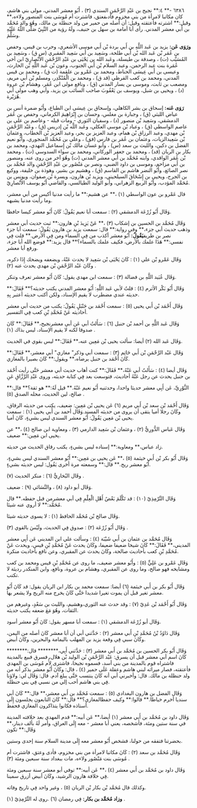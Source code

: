 ٦٣٨٦ -** ٤:** نجيح بن عَبْدِ الرَّحْمَنِ السندي (٣) ، أَبُو معشر المدني، مولى بني هاشم، كان مكاتبا لامرأة من بني مخزوم فأدىفعتق، فاشترت أم مُوسَى بنت المنصور ولاءه،** وقيل:** اشترته فأعتقته وقيل: أن أصله من حمير من ولد حنظلة بن مالك، وهُوَ والد مُحَمَّد بن أَبي معشر المدني. رأى أبا أمامة بن سهل بن حنيف، ولَهُ رؤية من النَّبِيّ صَلَّى اللَّهُ عَلَيْهِ وسَلَّمَ.

**ورَوَى عَن:** يزيد بن عَبد اللَّهِ بن أَبي بردة بْن أَبي موسى الأشعري، وحرب بن قيس، وحفص بن عُمَر بْن عَبد الله بْن أَبي طلحة، وسَعِيد بن أَبي سَعِيد المقبري (س ق) ، وسَعِيد بن المُسَيَّب (ت) ، وصدقة بن طيسلة، وعَبد الله بن يَحْيَى بن عَبْدِ الرَّحْمَنِ الأَنْصارِيّ ابن أخي عُمَرة بنت عبد الرحمن، وعبد السلام بْن أَبي الجنوب، وعون بْن عَبد اللَّهِ بْن الحارث، وعيسى بن أَبي عِيسَى الحناط، ومحمد بن عَمْرو بن علقمة (ت ق) ، ومحمد بن قيس المدني، ومحمد بن كعب القرظي (قد ق) ، ومحمد بن الْمُنْكَدِر، ومسلم بْن أَبي مريم، ومصعب بن ثابت، وموسى بن يسار المدني (ق) ، ونافع مولى ابن عُمَر، وهشام بْن عروة (د) ، ويحيى بن شبل، ويوسف بن يَعْقُوبَ صاحب السائب بن يزيد، وأبي وهب مولى أبي هُرَيْرة.

**رَوَى عَنه:** إسحاق بن بشر الكاهلي، وإسحاق بن عِيسَى ابن الطباع، وأَبُو ضمرة أنس بن عياض الليثي (ق) ، وجبارة بن مغلس، وحسان بن إِبْرَاهِيمَ الكرماني، وحفص بن عُمَر الدمشقي، وسَعِيد بْن منصور (د) ، وسفيان الثوري - ومات قبله - وعاصم بن علي بن عاصم الواسطي (ق) ، وعباد بْن موسى العكلي، وعَبد اللَّه بْن إدريس (ق) ، وعَبْد الرَّحْمَنِ بْن مهدي، وعبد الرزاق بْن همام، وعبد العزيز بن بحر، وعبد العزيز بْن الخطاب، وعثمان بْن سَعِيدالزيات، وعثمان بن عُمَر بن فارس (فق) ، وعلي بن مُحَمَّد المنجوري، وأَبُو نعيم الفضل بن دكين، والليث بن سعد (س) ، وأبو غسان مالك بْن إِسماعيل النهدي، ومحمد بن بكار بن الريان (قد) ، ومحمد بن جعفر الوركاني، ومحمد بن سواء السدوسي (ت) ، ومحمد بْن عُمَر الواقدي، وابنه مُحَمَّد بن أَبي معشر المدني (ت) وهُوَ آخر من روى عنه، ومنصور بن أَبي مزاحم، وموسى بن داود الضبي، ونصر بن مَنْصُور بن عَبْدِ الرَّحْمَنِ والد مُحَمَّد بن نصر الصائغ، وأَبُو النضر هاشم بن القاسم (ق) ، وهشيم بن بشير، وهوذة بن خليفة، ووكيع بن الجرح، ويحيى بن إِسْحَاقَ السيلحيني، ويزيد بْن هارون، ويسرة بْن صفوان، ويونس بن مُحَمَّد المؤدب، وأَبُو الربيع الزهراني، وأَبو الوليد الطيالسي، والقاضي أَبُو يوسف الأَنْصارِيّ.

قال عَمْرو بن عون الواسطي (١) ،** عن هشيم:** ما رأيت مدنيا أكيس من أبي معشر، وما رأيت مدنيا يشبهه.

وَقَال أَبُو زُرْعَة الدمشقي (٢) : سمعت أبا نعيم يَقُولُ: كَانَ أَبُو معشر كيسا حافظا.

وَقَال مُحَمَّد بن الحسين بن إشكاب (٣) ،** عَنْ يَزِيدَ بْنِ هارون:** ثبت حديث أبي معشر وذهب حديث أبي جزء،** وفي رواية:** قال: سمعت يزيد بن هارون يَقُولُ: سمعت أبا جزء نصر بن طريف**يَقُولُ:** أَبُو معشر أكذب من فِي السماء ومن فِي الأرض.** قلت فِي نفسي:** هَذَا علمك بالأرض، فكيف علمك بالسماء؟** قال يزيد:** فوضع الله أبا جزء، ورفع أبا معشر.

وَقَال عَمْرو بْن علي (١) : كَانَ يَحْيَى بْن سَعِيد لا يحدث عَنْهُ، ويضعفه ويضحك إِذَا ذكره، وكَانَ عَبْد الرَّحْمَنِ بْن مهدي يحدث عنه (٢) .

وَقَال عُبَيد اللَّهِ بن فضالة (٣) : سمعت ابن مهدي يقول: كَانَ أَبُو معشر تعرف وتنكر.

وَقَال أَبُو بَكْر الأثرم (٤) : قلتُ لأبي عَبد اللَّهِ: أَبُو معشر المدني يكتب حديثه؟** فَقَالَ:** حديثه عندي مضطرب لا يقيم الإسناد، ولكن أكتب حديثه أعتبر بِهِ.

وَقَال أَحْمَد بْن أَبي يحيى (٥) : سمعت أَحْمَد بن حَنْبَلٍ يَقُولُ: يكتب من حديث أبي معشر أحاديثه عَنْ مُحَمَّدِ بْنِ كعب فِي التفسير.

وَقَال عَبد اللَّهِ بن أحمد بْن حنبل (٦) : سَأَلتُ أبي عَن أبي معشرنجيح،** فَقَالَ:** كَانَ صدوقا لكنه لا يقيم الإسناد، ليس بذاك (١) .

وَقَال عَبد الله (٢) أيضا: سألت يحيى بْن مَعِين عنه،** فَقَالَ:** ليس بقوي في الحديث.

وَقَال عَبْد الرَّحْمَنِ بْن أَبي حَاتِم (٣) : سمعت أبي وذكر" مغازي" أبي معشر،** فَقَالَ:** كَانَ أَحْمَد بن حنبل يرضاه،** ويقول:** كَانَ بصيرا بالمغازي.

وَقَال أيضا (٤) : سَأَلتُ أبي عَنْهُ،** فَقَالَ:** كنت أهاب حديث أبي معشر حَتَّى رأيت أَحْمَد بن حنبل يحدث عن رجل عَنْهُ أحاديث، فتوسعت بعد فِي كتابة حديثه، وروى عَبْدِ الرَّزَّاقِ عَنِ

الثَّوْرِيِّ، عَن أَبِي معشر حديثا واحدا، وحدثنيه أَبُو نعيم عَنْهُ.** قيل لَهُ:** هو ثقة؟** قال:** صالح، لين الحديث، محله الصدق (٥) .

وَقَال أَحْمَد بْن سعد بْن أَبي مريم (٦) عَن يحيى بْن مَعِين: ضعيف، يكتب من حديثه الرقاق، وكَانَ رجلا أميا يتقى أن يروى من حديثه المسند.وَقَال أحمد بن أَبي يحيى (١) : سمعت يحيى بْن مَعِين يَقُولُ: أَبُو معشر السندي ليس بشيءٍ، كَانَ أميا.

وَقَال عَباس الدُّورِيُّ (٢) ، وعثمان بْن سَعِيد الدارمي (٣) ، ومعاوية ابن صالح (٤) ،** عن يحيى ابن مَعِين:** ضعيف.

زاد عباس،** ومعاوية:** إسناده ليس بشيءٍ، يكتب رقاق الحديث من حديثه.

وَقَال أَبُو بكر بْن أَبي خيثمة (٥) ،** عَن يحيى بن مَعِين:** أَبُو معشر السندي ليس بشيءٍ، أَبُو معشر ريح.** قال:** وسمعته مرة أخرى يَقُول: ليس حديثه بشيءٍ.

وقَال البُخارِيُّ (٦) : منكر الحديث (٧) .

وَقَال أبو داود (٨) ، والنَّسَائي (٩) : ضعيف.

وَقَال التِّرْمِذِيّ (١٠) : قد تَكَّلَمَ بَعْضُ أَهْلِ الْعِلْمِ فِي أبي معشرمن قبل حفظه.** قال مُحَمَّد:** لا أروي عنه شيئا.

وَقَال صالح بْن مُحَمَّد الحافظ (١) : لا يسوى حديثه شيئا.

وَقَال أَبُو زُرْعَة (٢) : صدوق فِي الحديث، ولَيْسَ بالقوي (٣) .

وَقَال مُحَمَّد بن عثمان بن أَبي شَيْبَة (٤) : وسألت علي ابن المديني عَن أَبِي معشر المديني،** فَقَالَ:** كَانَ شيخا ضعيفا ضعيفا، وكَانَ يحدث عَنْ مُحَمَّدِ بْنِ قيس، ويحدث عَنْ مُحَمَّدِ بْنِ كعب بأحاديث صالحة، وكَانَ يحدث عن المقبري، وعن نافع بأحاديث منكرة.

وَقَال عَمْرو بن عَلِيٍّ (٥) : وأَبُو معشر ضعيف، ما روى عن مُحَمَّدِ بْنِ قيس ومحمد بن كعب ومشايخه فهو صالح، وما روى عن المقبري، وهشام بن عروة، ونافع، وابن المنكدر رديئة لا تكتب.

وَقَال أَبُو بكر بن أَبي خيثمة (٦) أيضا: سمعت محمد بن بكار ابن الريان يقول: قد كَانَ أَبُو معشر تغير قبل أن يموت تغيرا شديدا حَتَّى كَانَ يخرج منه الريح ولا يشعر بها.

وَقَال أَبُو أَحْمَد بْن عَدِيّ (٧) : وقد حدث عنه الثوري،وهشيم، والليث بن سَعْدٍ، وغيرهم من الثقات، وهُوَ مَعَ ضعفه يكتب حديثه.

وَقَال أبو زُرْعَة الدمشقي (١) : سمعت أبا مسهر يقول: كَانَ أَبُو معشر أسود.

وَقَال دَاوُدُ بْنُ مُحَمَّدِ بْنِ أَبي معشر (٢) : حَدَّثني أبي أن أبا معشر كَانَ أصله من اليمن، وكَانَ سبي فِي وقعة يزيد بن المهلب باليمامة والبحرين، وكَانَ أبيض.

وَقَال أَبُو بكر الحسين بن مُحَمَّد بن أَبي معشر (٣) : حَدَّثني أَبِي،******** قال:******** كَانَ اسم أبي معشر قبل أن يسرق: عَبْد الرَّحْمَنِ بْن الوليد بْن هلال، فسرق فبيع بالمدينة فاشتراه قوم بالمدينة من بني أسد، فسموه نجيحا، فاشترى لأُم مُوسَى بن المهدي فأعتقته، فصار ميراثه لبني هاشم وعقلة عَلَى حمير (٤) ، قال: وكَانَ أَبُو معشر يذكر أنه من ولد حنظلة بن مالك. قال: وأخبرني أبي أنه كَانَ ينتسب حَتَّى يبلغ آدم. قال: وَقَال لي: ولاؤنا فِي بني هاشم أحب إلي من نسبي فِي بني حنظلة.

وَقَال الفضل بن هارون البغدادي (٥) : سمعت مُحَمَّد بن أَبي معشر،** قال:** كَانَ أبي سنديا أخرم خياطا.** قالوا:** وكيف حفظالمغازي؟** قال:** كَانَ التابعون يجلسون إِلَى أستاذه فكانوا يتذاكرون المغازي فحفظ.

وَقَال داود بن مُحَمَّد بن أَبي معشر (١) أيضا،** عَن أبيه:** قدم المهدي بعد خلافته المدينة في سنة ستين ومئة، فأشخصه، يعني أبا معشر - معه إِلَى العراق، وأمر لَهُ بألف دينار،** وَقَال:** تكون

بحضرتنا فتفقه من حولنا، فشخص أَبُو معشر معه إِلَى مدينة السلام سنة إحدى وستين.

وَقَال مُحَمَّد بن سعد (٢) : كَانَ مكاتبا لامرأة من بني مخزوم، فأدى وعتق، فاشترت أم مُوسَى بنت مَنْصُور ولاءه، مات ببغداد سنة سبعين ومئة (٣) .

وَقَال داود بن مُحَمَّد بن أَبي معشر (٤) ،** عَن أبيه:** توفي أبو معشر سنة سبعين ومئة فِي خلافة هارون الرشيد، وكَانَ أبيض أزرق سمينا.

وكذلك قال مُحَمَّد بْن بكار بْن الريان (٥) ، وغير واحد فِي تاريخ وفاته.

**وزاد مُحَمَّد بن بكار:** فِي رمضان (٦) .روى له التِّرْمِذِيّ (١) .